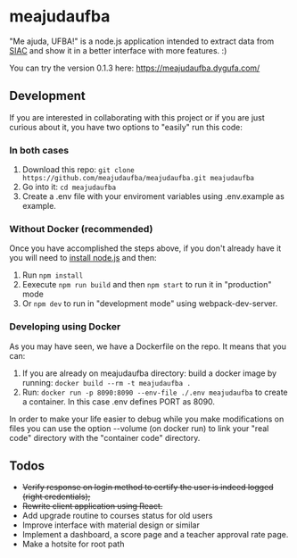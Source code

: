 # meajudaufba

"Me ajuda, UFBA!" is a node.js application intended to extract data from [SIAC](https://siac.ufba.br/SiacWWW/Welcome.do) and show it in a better interface with more features. :)

You can try the version 0.1.3 here: https://meajudaufba.dygufa.com/

## Development

If you are interested in collaborating with this project or if you are just curious about it, you have two options to "easily" run this code:

### In both cases

1. Download this repo: `git clone https://github.com/meajudaufba/meajudaufba.git meajudaufba`
2. Go into it: `cd meajudaufba`
3. Create a .env file with your enviroment variables using .env.example as example.

### Without Docker (recommended)

Once you have accomplished the steps above, if you don't already have it you will need to [install node.js](https://nodejs.org/en/download/package-manager/) and then:

1. Run `npm install`
2. Eexecute `npm run build` and then `npm start` to run it in "production" mode
3. Or `npm dev` to run in "development mode" using webpack-dev-server.

### Developing using Docker

As you may have seen, we have a Dockerfile on the repo. It means that you can:

1. If you are already on meajudaufba directory: build a docker image by running: `docker build --rm -t meajudaufba .`
2. Run: `docker run -p 8090:8090 --env-file ./.env meajudaufba` to create a container. In this case .env defines PORT as 8090.

In order to make your life easier to debug while you make modifications on files you can use the option --volume (on docker run) to link your "real code" directory with the "container code" directory.


## Todos

- ~~Verify response on login method to certify the user is indeed logged (right credentials);~~
- ~~Rewrite client application using React.~~
- Add upgrade routine to courses status for old users
- Improve interface with material design or similar
- Implement a dashboard, a score page and a
teacher approval rate page.
- Make a hotsite for root path
